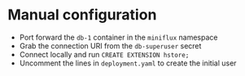 # Manual configuration
- Port forward the `db-1` container in the `miniflux` namespace
- Grab the connection URI from the `db-superuser` secret
- Connect locally and run `CREATE EXTENSION hstore;`
- Uncomment the lines in `deployment.yaml` to create the initial user
